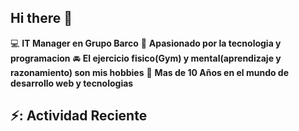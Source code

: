 ## Hi there 👋

:computer: **IT Manager en Grupo Barco**
:pencil: **Apasionado por la tecnologia y programacion**
:oncoming_automobile: **El ejercicio fisico(Gym) y mental(aprendizaje y razonamiento) son mis hobbies**
:calendar: **Mas de 10 Años en el mundo de desarrollo web y tecnologias**



## ⚡: Actividad Reciente
<!--START_SECTION:activity-->

<!--END_SECTION:activity-->


